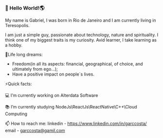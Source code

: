 ###  👋 Hello World!🌎

My name is Gabriel, I was born in Rio de Janeiro and 
I am currently living in Teresopolis.

I am just a simple guy, passionate about technology, nature 
and spirituality. 
I think one of my biggest traits is my curiosity. 
Avid learner, I take learning as a hobby.

🎁Life long dreams:
- Freedom(in all its aspects: financial, geographical, of choice, and ultimately from ego...);
- Have a positive impact on people´s lives.

⚡Quick facts:

💻 I’m currently working on Alterdata Software

📚 I’m currently studying NodeJs\ReactJs\ReactNative\C++\Cloud Computing

📫 How to reach me: 
linkedin - https://www.linkedin.com/in/garccosta/
email - garccosta@gamil.com

<!--
**Garccosta/Garccosta** is a ✨ _special_ ✨ repository because its `README.md` (this file) appears on your GitHub profile.

